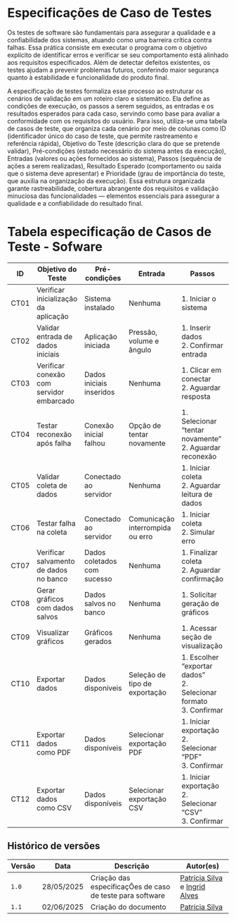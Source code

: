 # Especificações de Caso de Testes

Os testes de software são fundamentais para assegurar a qualidade e a confiabilidade dos sistemas, atuando como uma barreira crítica contra falhas. Essa prática consiste em executar o programa com o objetivo explícito de identificar erros e verificar se seu comportamento está alinhado aos requisitos especificados. Além de detectar defeitos existentes, os testes ajudam a prevenir problemas futuros, conferindo maior segurança quanto à estabilidade e funcionalidade do produto final.

A especificação de testes formaliza esse processo ao estruturar os cenários de validação em um roteiro claro e sistemático. Ela define as condições de execução, os passos a serem seguidos, as entradas e os resultados esperados para cada caso, servindo como base para avaliar a conformidade com os requisitos do usuário. Para isso, utiliza-se uma tabela de casos de teste, que organiza cada cenário por meio de colunas como ID (identificador único do caso de teste, que permite rastreamento e referência rápida), Objetivo do Teste (descrição clara do que se pretende validar), Pré-condições (estado necessário do sistema antes da execução), Entradas (valores ou ações fornecidos ao sistema), Passos (sequência de ações a serem realizadas), Resultado Esperado (comportamento ou saída que o sistema deve apresentar) e Prioridade (grau de importância do teste, que auxilia na organização da execução). Essa estrutura organizada garante rastreabilidade, cobertura abrangente dos requisitos e validação minuciosa das funcionalidades — elementos essenciais para assegurar a qualidade e a confiabilidade do resultado final.

# Tabela especificação de Casos de Teste - Sofware

| ID   | Objetivo do Teste                        | Pré-condições               | Entrada                            | Passos                                                                 | Resultado Esperado                                     | Prioridade |
|------|------------------------------------------|-----------------------------|------------------------------------|------------------------------------------------------------------------|--------------------------------------------------------|------------|
| CT01 | Verificar inicialização da aplicação     | Sistema instalado           | Nenhuma                            | 1. Iniciar o sistema                                                  | Tela inicial da aplicação é exibida                    | Alta       |
| CT02 | Validar entrada de dados iniciais        | Aplicação iniciada          | Pressão, volume e ângulo           | 1. Inserir dados<br>2. Confirmar entrada                              | Dados são aceitos e armazenados                        | Alta       |
| CT03 | Verificar conexão com servidor embarcado | Dados iniciais inseridos    | Nenhuma                            | 1. Clicar em conectar<br>2. Aguardar resposta                          | Sistema conecta ao servidor e exibe confirmação        | Alta       |
| CT04 | Testar reconexão após falha              | Conexão inicial falhou      | Opção de tentar novamente          | 1. Selecionar “tentar novamente”<br>2. Aguardar reconexão             | Reconexão realizada com sucesso ou tentativa encerrada | Média      |
| CT05 | Validar coleta de dados                  | Conectado ao servidor       | Nenhuma                            | 1. Iniciar coleta<br>2. Aguardar leitura de dados                      | Dados são recebidos com sucesso                        | Alta       |
| CT06 | Testar falha na coleta                   | Conectado ao servidor       | Comunicação interrompida ou erro   | 1. Iniciar coleta<br>2. Simular erro                                  | Sistema detecta falha e informa ao usuário             | Alta       |
| CT07 | Verificar salvamento de dados no banco   | Dados coletados com sucesso | Nenhuma                            | 1. Finalizar coleta<br>2. Aguardar confirmação                         | Dados persistidos corretamente no banco                | Alta       |
| CT08 | Gerar gráficos com dados salvos          | Dados salvos no banco       | Nenhuma                            | 1. Solicitar geração de gráficos                                      | Gráficos são exibidos na tela                          | Alta       |
| CT09 | Visualizar gráficos                      | Gráficos gerados            | Nenhuma                            | 1. Acessar seção de visualização                                      | Gráficos são exibidos de forma clara                   | Alta       |
| CT10 | Exportar dados                           | Dados disponíveis           | Seleção de tipo de exportação      | 1. Escolher “exportar dados”<br>2. Selecionar formato<br>3. Confirmar | Processo de exportação iniciado                        | Média      |
| CT11 | Exportar dados como PDF                  | Dados disponíveis           | Selecionar exportação PDF          | 1. Iniciar exportação<br>2. Selecionar “PDF”<br>3. Confirmar          | Arquivo PDF é gerado corretamente                      | Baixa      |
| CT12 | Exportar dados como CSV                  | Dados disponíveis           | Selecionar exportação CSV          | 1. Iniciar exportação<br>2. Selecionar “CSV”<br>3. Confirmar          | Arquivo CSV é gerado corretamente                      | Baixa      |


## Histórico de versões

| Versão | Data | Descrição | Autor(es) | 
| -- | -- | -- | -- |
|`1.0`|28/05/2025| Criação das especificaçÕes de caso de teste para software| [Patrícia Silva](https://github.com/Patyhelenaa) e [Ingrid Alves](https://github.com/alvesingrid) |
|`1.1`|02/06/2025| Criação do documento | [Patrícia Silva](https://github.com/Patyhelenaa) |